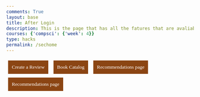 ```yaml
---
comments: True
layout: base
title: After Login 
description: This is the page that has all the fatures that are avaliable to the user
courses: {'compsci': {'week': 4}}
type: hacks
permalink: /sechome
---
```

<html lang="en">
<head>
    <meta charset="UTF-8">
    <meta name="viewport" content="width=device-width, initial-scale=1.0">
    <title>My Page</title>
    <style>
        body, button, a {
            font-family: 'Times New Roman', Times, serif;
        .button-container button {
            padding: 10px; 
            margin: 5px; 
            background-color: #8b4513; 
            color: white;
            border: none; 
            cursor: pointer; 
        }
        .button-container button a {
            color: white; 
            text-decoration: none; 
            display: block; 
        }
    </style>
</head>
<body>
<div class="collage-background">
  <!-- Content over the collage background goes here -->
</div>
<div class="button-container">
    <button id="my-reviews"><a href='{{site.baseurl}}/Review'>Create a Review</a></button>
    <button id="my-favorites"><a href='{{site.baseurl}}/booksearch'>Book Catalog</a></button>
    <button id="reading-list"><a href='{{site.baseurl}}/bookreccom'>Recommendations page</a></button>
    <button id="reading-list"><a href='{{site.baseurl}}/Favreads'>Recommendations page</a></button>
</div>
</body>
</html>
    
